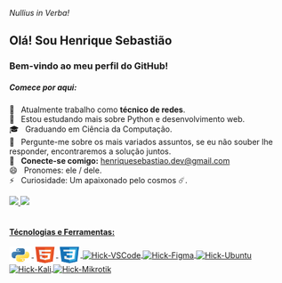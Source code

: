 <em>Nullius in Verba!</em>

## Olá! Sou Henrique Sebastião
<h3>Bem-vindo ao meu perfil do GitHub!</h3>

##### Comece por aqui:

🔭 &#160; Atualmente trabalho como <strong>técnico de redes</strong>. <br>
🌱 &#160; Estou estudando mais sobre Python e desenvolvimento web. <br>
🎓 &#160; Graduando em Ciência da Computação. <br>
💬 &#160; Pergunte-me sobre os mais variados assuntos, se eu não souber lhe responder, encontraremos a solução juntos. <br>
📨 &#160; <strong>Conecte-se comigo:</strong> henriquesebastiao.dev@gmail.com <br>
😄 &#160; Pronomes: ele / dele. <br>
⚡ &#160; Curiosidade: Um apaixonado pelo cosmos ☄️. <br>

<div>
  <a href="https://github.com/henriquesebastiao">
  <img height="150em" src="https://github-readme-stats.vercel.app/api?username=henriquesebastiao&show_icons=true&theme=github_dark&include_all_commits=true&count_private=true">
  <img height="150em" src="https://github-readme-stats.vercel.app/api/top-langs/?username=henriquesebastiao&layout=compact&langs_count=7&theme=github_dark"/>
</div>

 <!-- ![Profile View Counter](https://komarev.com/ghpvc/?username=henriquesebastiao)-->

<div style="display: inline_block"><br>
<a href="https://github.com/henriquesebastiao">
  <h4>Técnologias e Ferramentas:</h4>
  <!-- <img align="center" alt="Hick-C" height="30" width="40" src = "https://cdn.jsdelivr.net/gh/devicons/devicon/icons/c/c-original.svg"> -->
  <img align="center" alt="Hick-Python" height="30" width="40" src="https://raw.githubusercontent.com/devicons/devicon/master/icons/python/python-original.svg">
  <img align="center" alt="Hick-HTML" height="30" width="40" src="https://raw.githubusercontent.com/devicons/devicon/master/icons/html5/html5-original.svg">
  <img align="center" alt="Hick-CSS" height="30" width="40" src="https://raw.githubusercontent.com/devicons/devicon/master/icons/css3/css3-original.svg">
  <!-- <img align="center" alt="Hick-Bootstrap" height="30" width="40" src="https://cdn.jsdelivr.net/gh/devicons/devicon/icons/bootstrap/bootstrap-original.svg">
  <img align="center" alt="Hick-NodeJS" height="30" width="40" src = "https://cdn.jsdelivr.net/gh/devicons/devicon/icons/nodejs/nodejs-original.svg"> -->
  <img align="center" alt="Hick-VSCode" height="30" width="40" src = "https://cdn.jsdelivr.net/gh/devicons/devicon/icons/vscode/vscode-original.svg">
  <img align="center" alt="Hick-Figma" height="30" width="40" src = "https://cdn.jsdelivr.net/gh/devicons/devicon/icons/figma/figma-original.svg">
  <img align="center" alt="Hick-Ubuntu" height="30" width="40" src = "https://cdn.jsdelivr.net/gh/devicons/devicon/icons/ubuntu/ubuntu-plain.svg">
  <img align="center" alt="Hick-Kali" height="30" width="40" src = "https://www.kali.org/images/kali-dragon-icon.svg">
  <img align="center" alt="Hick-Mikrotik" height="30" width="40" src = "https://mikrotik.com/img/mtv2/safari-pinned-tab.svg">
  <!-- <img align="center" alt="Hick-RaspberryPI" height="30" width="40" src = "https://cdn.jsdelivr.net/gh/devicons/devicon/icons/raspberrypi/raspberrypi-original.svg"> -->
</div>
<!--
  <div>
    <a href = "mailto:henriquesebastiao.web@gmail.com"><img src="https://img.shields.io/badge/Gmail-D14836?style=for-the-badge&logo=gmail&logoColor=white" target="_blank"></a>
    <a href="https://www.linkedin.com/in/henrique-sebasti%C3%A3o-b7a39821a/" target="_blank"><img src="https://img.shields.io/badge/-LinkedIn-%230077B5?style=for-the-badge&logo=linkedin&logoColor=white" target="_blank"></a>
  </div>
-->
